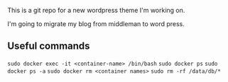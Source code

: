 This is a git repo for a new  wordpress theme I'm working on.

I'm going to migrate my blog from middleman to word press.

## Useful commands
`sudo docker exec -it <container-name> /bin/bash`
`sudo docker ps`
`sudo docker ps -a`
`sudo docker rm <container names>`
`sudo rm -rf /data/db/*`

